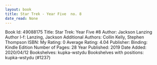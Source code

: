 ```yaml
---
layout: book
title: Star Trek - Year Five  no. 8
date_read: None
---
```


Book Id: 49088175
Title: Star Trek: Year Five #8
Author: Jackson Lanzing
Author l-f: Lanzing, Jackson
Additional Authors: Collin Kelly, Stephen Thompson
ISBN: 
My Rating: 0
Average Rating: 4.04
Publisher: 
Binding: Kindle Edition
Number of Pages: 28
Year Published: 2019
Date Added: 2020/04/12
Bookshelves: kupka-wstydu
Bookshelves with positions: kupka-wstydu (#1237)

